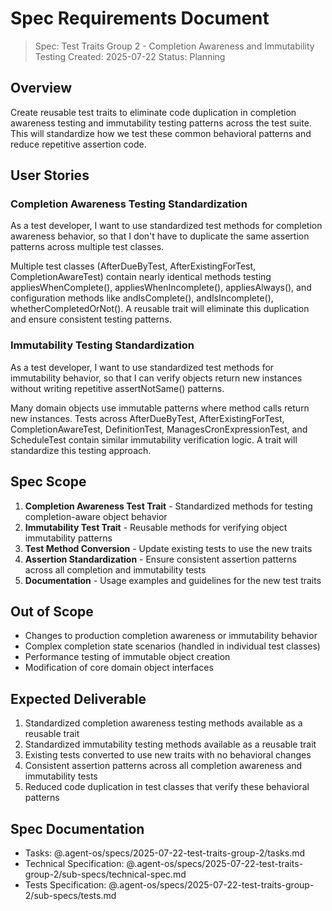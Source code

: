 # Spec Requirements Document

> Spec: Test Traits Group 2 - Completion Awareness and Immutability Testing
> Created: 2025-07-22
> Status: Planning

## Overview

Create reusable test traits to eliminate code duplication in completion awareness testing and immutability testing patterns across the test suite. This will standardize how we test these common behavioral patterns and reduce repetitive assertion code.

## User Stories

### Completion Awareness Testing Standardization

As a test developer, I want to use standardized test methods for completion awareness behavior, so that I don't have to duplicate the same assertion patterns across multiple test classes.

Multiple test classes (AfterDueByTest, AfterExistingForTest, CompletionAwareTest) contain nearly identical methods testing appliesWhenComplete(), appliesWhenIncomplete(), appliesAlways(), and configuration methods like andIsComplete(), andIsIncomplete(), whetherCompletedOrNot(). A reusable trait will eliminate this duplication and ensure consistent testing patterns.

### Immutability Testing Standardization

As a test developer, I want to use standardized test methods for immutability behavior, so that I can verify objects return new instances without writing repetitive assertNotSame() patterns.

Many domain objects use immutable patterns where method calls return new instances. Tests across AfterDueByTest, AfterExistingForTest, CompletionAwareTest, DefinitionTest, ManagesCronExpressionTest, and ScheduleTest contain similar immutability verification logic. A trait will standardize this testing approach.

## Spec Scope

1. **Completion Awareness Test Trait** - Standardized methods for testing completion-aware object behavior
2. **Immutability Test Trait** - Reusable methods for verifying object immutability patterns  
3. **Test Method Conversion** - Update existing tests to use the new traits
4. **Assertion Standardization** - Ensure consistent assertion patterns across all completion and immutability tests
5. **Documentation** - Usage examples and guidelines for the new test traits

## Out of Scope

- Changes to production completion awareness or immutability behavior
- Complex completion state scenarios (handled in individual test classes)
- Performance testing of immutable object creation
- Modification of core domain object interfaces

## Expected Deliverable

1. Standardized completion awareness testing methods available as a reusable trait
2. Standardized immutability testing methods available as a reusable trait
3. Existing tests converted to use new traits with no behavioral changes
4. Consistent assertion patterns across all completion awareness and immutability tests
5. Reduced code duplication in test classes that verify these behavioral patterns

## Spec Documentation

- Tasks: @.agent-os/specs/2025-07-22-test-traits-group-2/tasks.md
- Technical Specification: @.agent-os/specs/2025-07-22-test-traits-group-2/sub-specs/technical-spec.md
- Tests Specification: @.agent-os/specs/2025-07-22-test-traits-group-2/sub-specs/tests.md